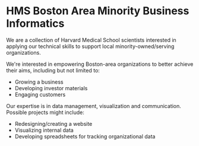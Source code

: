 # HMS Boston Area Minority Business Informatics

We are a collection of Harvard Medical School scientists interested in applying our technical skills to support local minority-owned/serving organizations. 

We're interested in empowering Boston-area organizations to better achieve their aims, including but not limited to:
- Growing a business
- Developing investor materials
- Engaging customers

Our expertise is in data management, visualization and communication. Possible projects might include:
- Redesigning/creating a website
- Visualizing internal data 
- Developing spreadsheets for tracking organizational data
